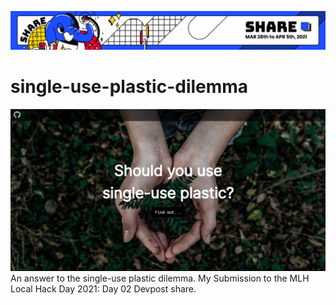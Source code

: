 ![local hack day 2021](https://raw.githubusercontent.com/thehannankhan/single-use-plastic-dilemma/main/MLH%20Local%20Hack%20Day%20Share%202021.png)
# single-use-plastic-dilemma
![single use plastic dilemma](https://raw.githubusercontent.com/thehannankhan/single-use-plastic-dilemma/main/ss.PNG)
An answer to the single-use plastic dilemma. My Submission to the MLH Local Hack Day 2021: Day 02 Devpost share.
